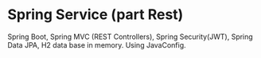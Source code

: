 # Spring Service (part Rest)

Spring Boot, Spring MVC (REST Controllers), Spring Security(JWT), Spring Data JPA, H2 data base in memory. Using JavaConfig.